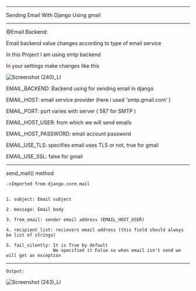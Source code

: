 *********************************************
Sending Email With Django Using gmail
*********************************************
@Email Backend:

   Email backend value changes according to type of email service
   
   
   In this Project I am using smtp backend
   
   
   In your settings make changes like this
   
   ![Screenshot (240)_LI](https://user-images.githubusercontent.com/55806064/164217323-38b17e23-a190-4afb-83c1-6418e2d6d9df.jpg)


  EMAIL_BACKEND:  Backend using for sending email in django
  
  EMAIL_HOST:  email service provider (here i used 'smtp.gmail.com' )
  
  EMAIL_PORT:  port varies with server ( 587 for SMTP )
  
  EMAIL_HOST_USER:  from which we will send emails
  
  EMAIL_HOST_PASSWORD: email account password
  
  EMAIL_USE_TLS: specifies email uses TLS or not, true for gmail
  
  EMAIL_USE_SSL: false for gmail 
  
  **********************************************************************************************************************************************
  send_mail() method
 
 
    ->Imported from django.core.mail
    
    
    1. subject: Email subject 
    
    2. message: Email body
    
    3. from_email: sender email address (EMAIL_HOST_USER)
    
    4. recipient_list: recievers email address (this field should always be list of strings)
    
    5. fail_silently: It is True by default
                      We specified it False so when email isn't send we will get an exception
                      
  ************************************************************************************************************************************************
    Output:
    
![Screenshot (243)_LI](https://user-images.githubusercontent.com/55806064/164220709-f32574a7-d8f3-4c90-ab07-27b5e3509d71.jpg)





    
  
  
